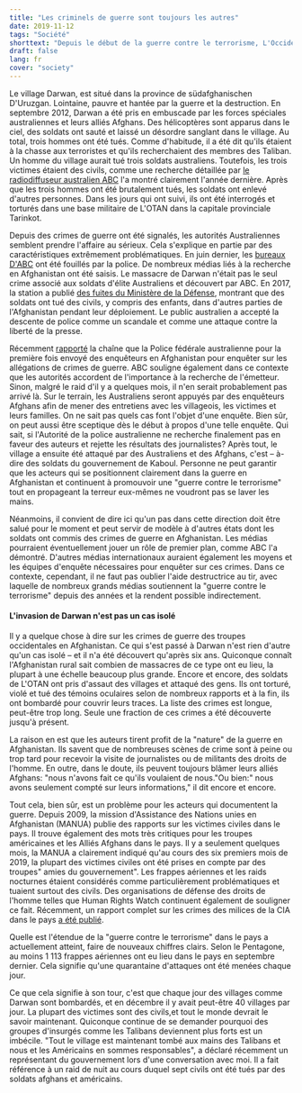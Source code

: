 ```yaml
---
title: "Les criminels de guerre sont toujours les autres"
date: 2019-11-12
tags: "Société"
shorttext: "Depuis le début de la guerre contre le terrorisme, L'Occident a participé à de nombreux crimes de guerre. Il n'arrivera jamais."
draft: false
lang: fr
cover: "society"
---
```


Le village Darwan, est situé dans la province de südafghanischen D'Uruzgan. Lointaine, pauvre et hantée par la guerre et la destruction. En septembre 2012, Darwan a été pris en embuscade par les forces spéciales australiennes et leurs alliés Afghans. Des hélicoptères sont apparus dans le ciel, des soldats ont sauté et laissé un désordre sanglant dans le village. Au total, trois hommes ont été tués. Comme d'habitude, il a été dit qu'ils étaient à la chasse aux terroristes et qu'ils recherchaient des membres des Taliban. Un homme du village aurait tué trois soldats australiens. Toutefois, les trois victimes étaient des civils, comme une recherche détaillée par [le radiodiffuseur australien ABC](https://www.abc.net.au/news/2018-06-10/death-in-darwan/9813304 "Death in Darwan") l'a montré clairement l'année dernière. Après que les trois hommes ont été brutalement tués, les soldats ont enlevé d'autres personnes. Dans les jours qui ont suivi, ils ont été interrogés et torturés dans une base militaire de L'OTAN dans la capitale provinciale Tarinkot.

Depuis des crimes de guerre ont été signalés, les autorités Australiennes semblent prendre l'affaire au sérieux. Cela s'explique en partie par des caractéristiques extrêmement problématiques. En juin dernier, les [bureaux D'ABC](https://www.aljazeera.com/news/2019/06/australia-police-raid-abc-headquarters-afghanistan-stories-190605052649208.html "Australia: Police raid ABC headquarters over Afghanistan stories") ont été fouillés par la police. De nombreux médias liés à la recherche en Afghanistan ont été saisis. Le massacre de Darwan n'était pas le seul crime associé aux soldats d'élite Australiens et découvert par ABC. En 2017, la station a publié [des fuites du Ministère de la Défense](https://www.abc.net.au/news/2017-07-11/killings-of-unarmed-afghans-by-australian-special-forces/8466642 "The Afghan Files"), montrant que des soldats ont tué des civils, y compris des enfants, dans d'autres parties de l'Afghanistan pendant leur déploiement. Le public australien a accepté la descente de police comme un scandale et comme une attaque contre la liberté de la presse.

Récemment [rapporté](https://www.abc.net.au/news/2019-09-20/afp-travels-to-afghanistan-to-investigate-alleged-war-crimes/11527426 "Australian Federal Police fly to Afghanistan to investigate alleged Australian war crimes") la chaîne que la Police fédérale australienne pour la première fois envoyé des enquêteurs en Afghanistan pour enquêter sur les allégations de crimes de guerre. ABC souligne également dans ce contexte que les autorités accordent de l'importance à la recherche de l'émetteur. Sinon, malgré le raid d'il y a quelques mois, il n'en serait probablement pas arrivé là. Sur le terrain, les Australiens seront appuyés par des enquêteurs Afghans afin de mener des entretiens avec les villageois, les victimes et leurs familles. On ne sait pas quels cas font l'objet d'une enquête. Bien sûr, on peut aussi être sceptique dès le début à propos d'une telle enquête. Qui sait, si l'Autorité de la police australienne ne recherche finalement pas en faveur des auteurs et rejette les résultats des journalistes? Après tout, le village a ensuite été attaqué par des Australiens et des Afghans, c'est – à-dire des soldats du gouvernement de Kaboul. Personne ne peut garantir que les acteurs qui se positionnent clairement dans la guerre en Afghanistan et continuent à promouvoir une "guerre contre le terrorisme" tout en propageant la terreur eux-mêmes ne voudront pas se laver les mains.

Néanmoins, il convient de dire ici qu'un pas dans cette direction doit être salué pour le moment et peut servir de modèle à d'autres états dont les soldats ont commis des crimes de guerre en Afghanistan. Les médias pourraient éventuellement jouer un rôle de premier plan, comme ABC l'a démontré. D'autres médias internationaux auraient également les moyens et les équipes d'enquête nécessaires pour enquêter sur ces crimes. Dans ce contexte, cependant, il ne faut pas oublier l'aide destructrice au tir, avec laquelle de nombreux grands médias soutiennent la "guerre contre le terrorisme" depuis des années et la rendent possible indirectement.

#### L'invasion de Darwan n'est pas un cas isolé

Il y a quelque chose à dire sur les crimes de guerre des troupes occidentales en Afghanistan. Ce qui s'est passé à Darwan n'est rien d'autre qu'un cas isolé – et il n'a été découvert qu'après six ans. Quiconque connaît l'Afghanistan rural sait combien de massacres de ce type ont eu lieu, la plupart à une échelle beaucoup plus grande. Encore et encore, des soldats de L'OTAN ont pris d'assaut des villages et attaqué des gens. Ils ont torturé, violé et tué des témoins oculaires selon de nombreux rapports et à la fin, ils ont bombardé pour couvrir leurs traces. La liste des crimes est longue, peut-être trop long. Seule une fraction de ces crimes a été découverte jusqu'à présent.

La raison en est que les auteurs tirent profit de la "nature" de la guerre en Afghanistan. Ils savent que de nombreuses scènes de crime sont à peine ou trop tard pour recevoir la visite de journalistes ou de militants des droits de l'homme. En outre, dans le doute, ils peuvent toujours blâmer leurs alliés Afghans: "nous n'avons fait ce qu'ils voulaient de nous."Ou bien:" nous avons seulement compté sur leurs informations," il dit encore et encore.

Tout cela, bien sûr, est un problème pour les acteurs qui documentent la guerre. Depuis 2009, la mission d'Assistance des Nations unies en Afghanistan (MANUA) publie des rapports sur les victimes civiles dans le pays. Il trouve également des mots très critiques pour les troupes américaines et les Alliés Afghans dans le pays. Il y a seulement quelques mois, la MANUA a clairement indiqué qu'au cours des six premiers mois de 2019, la plupart des victimes civiles ont été prises en compte par des troupes" amies du gouvernement". Les frappes aériennes et les raids nocturnes étaient considérés comme particulièrement problématiques et tuaient surtout des civils. Des organisations de défense des droits de l'homme telles que Human Rights Watch continuent également de souligner ce fait. Récemment, un rapport complet sur les crimes des milices de la CIA dans le pays [a été publié](https://www.aljazeera.com/amp/news/2019/10/cia-backed-afghan-forces-possibly-committing-war-crimes-hrw-191030185021910.html?__twitter_impression=true "CIA-backed Afghan forces possibly committing war crimes: HRW").

Quelle est l'étendue de la "guerre contre le terrorisme" dans le pays a actuellement atteint, faire de nouveaux chiffres clairs. Selon le Pentagone, au moins 1 113 frappes aériennes ont eu lieu dans le pays en septembre dernier. Cela signifie qu'une quarantaine d'attaques ont été menées chaque jour.

Ce que cela signifie à son tour, c'est que chaque jour des villages comme Darwan sont bombardés, et en décembre il y avait peut-être 40 villages par jour. La plupart des victimes sont des civils,et tout le monde devrait le savoir maintenant. Quiconque continue de se demander pourquoi des groupes d'insurgés comme les Talibans deviennent plus forts est un imbécile. "Tout le village est maintenant tombé aux mains des Talibans et nous et les Américains en sommes responsables", a déclaré récemment un représentant du gouvernement lors d'une conversation avec moi. Il a fait référence à un raid de nuit au cours duquel sept civils ont été tués par des soldats afghans et américains.
